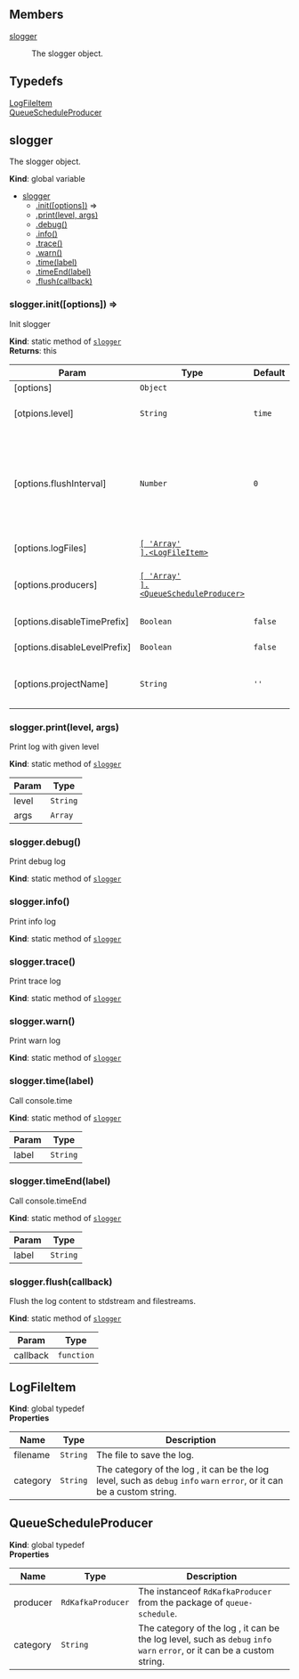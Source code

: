 ## Members

<dl>
<dt><a href="#slogger">slogger</a></dt>
<dd><p>The slogger object.</p>
</dd>
</dl>

## Typedefs

<dl>
<dt><a href="#LogFileItem">LogFileItem</a></dt>
<dd></dd>
<dt><a href="#QueueScheduleProducer">QueueScheduleProducer</a></dt>
<dd></dd>
</dl>

<a name="slogger"></a>

## slogger
The slogger object.

**Kind**: global variable  

* [slogger](#slogger)
    * [.init([options])](#slogger.init) ⇒
    * [.print(level, args)](#slogger.print)
    * [.debug()](#slogger.debug)
    * [.info()](#slogger.info)
    * [.trace()](#slogger.trace)
    * [.warn()](#slogger.warn)
    * [.time(label)](#slogger.time)
    * [.timeEnd(label)](#slogger.timeEnd)
    * [.flush(callback)](#slogger.flush)

<a name="slogger.init"></a>

### slogger.init([options]) ⇒
Init slogger

**Kind**: static method of [<code>slogger</code>](#slogger)  
**Returns**: this  

| Param | Type | Default | Description |
| --- | --- | --- | --- |
| [options] | <code>Object</code> |  |  |
| [otpions.level] | <code>String</code> | <code>time</code> | The level of logger, it can be `time` `trace` `debug` `warn`  `error`,the default is `time`. |
| [options.flushInterval] | <code>Number</code> | <code>0</code> | Print the log to console in a fixed time, all logs between the interval will be cached, and then flush to console when the internal timer trigger.it only takes effect when you use custom console format. |
| [options.logFiles] | [<code>[ &#x27;Array&#x27; ].&lt;LogFileItem&gt;</code>](#LogFileItem) |  | The files to storage the log. |
| [options.producers] | [<code>[ &#x27;Array&#x27; ].&lt;QueueScheduleProducer&gt;</code>](#QueueScheduleProducer) |  | The instances of QueueScheduleProducer, which used to send log to kafka. |
| [options.disableTimePrefix] | <code>Boolean</code> | <code>false</code> | Whether disable the time perfix. |
| [options.disableLevelPrefix] | <code>Boolean</code> | <code>false</code> | Whether disble the level string prefix. |
| [options.projectName] | <code>String</code> | <code>&#x27;&#x27;</code> | The name of project which use slogger, it will be a field of data sent to logstash if you use. |

<a name="slogger.print"></a>

### slogger.print(level, args)
Print log with given level

**Kind**: static method of [<code>slogger</code>](#slogger)  

| Param | Type |
| --- | --- |
| level | <code>String</code> | 
| args | <code>Array</code> | 

<a name="slogger.debug"></a>

### slogger.debug()
Print debug log

**Kind**: static method of [<code>slogger</code>](#slogger)  
<a name="slogger.info"></a>

### slogger.info()
Print info log

**Kind**: static method of [<code>slogger</code>](#slogger)  
<a name="slogger.trace"></a>

### slogger.trace()
Print trace log

**Kind**: static method of [<code>slogger</code>](#slogger)  
<a name="slogger.warn"></a>

### slogger.warn()
Print warn log

**Kind**: static method of [<code>slogger</code>](#slogger)  
<a name="slogger.time"></a>

### slogger.time(label)
Call console.time

**Kind**: static method of [<code>slogger</code>](#slogger)  

| Param | Type |
| --- | --- |
| label | <code>String</code> | 

<a name="slogger.timeEnd"></a>

### slogger.timeEnd(label)
Call console.timeEnd

**Kind**: static method of [<code>slogger</code>](#slogger)  

| Param | Type |
| --- | --- |
| label | <code>String</code> | 

<a name="slogger.flush"></a>

### slogger.flush(callback)
Flush the log content to stdstream and filestreams.

**Kind**: static method of [<code>slogger</code>](#slogger)  

| Param | Type |
| --- | --- |
| callback | <code>function</code> | 

<a name="LogFileItem"></a>

## LogFileItem
**Kind**: global typedef  
**Properties**

| Name | Type | Description |
| --- | --- | --- |
| filename | <code>String</code> | The file to save the log. |
| category | <code>String</code> | The category of the log , it can be the log level, such as `debug` `info` `warn` `error`, or it can be a custom string. |

<a name="QueueScheduleProducer"></a>

## QueueScheduleProducer
**Kind**: global typedef  
**Properties**

| Name | Type | Description |
| --- | --- | --- |
| producer | <code>RdKafkaProducer</code> | The instanceof `RdKafkaProducer` from the package of `queue-schedule`. |
| category | <code>String</code> | The category of the log , it can be the log level, such as `debug` `info` `warn` `error`, or it can be a custom string. |

